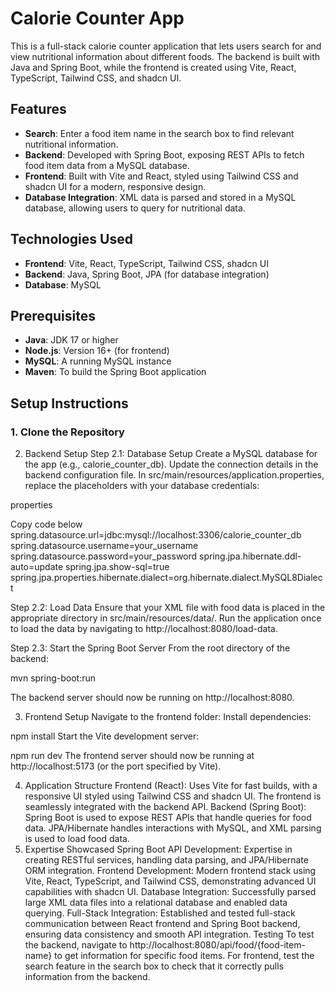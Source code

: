 # Calorie Counter App

This is a full-stack calorie counter application that lets users search for and view nutritional information about different foods. The backend is built with Java and Spring Boot, while the frontend is created using Vite, React, TypeScript, Tailwind CSS, and shadcn UI.

## Features
- **Search**: Enter a food item name in the search box to find relevant nutritional information.
- **Backend**: Developed with Spring Boot, exposing REST APIs to fetch food item data from a MySQL database.
- **Frontend**: Built with Vite and React, styled using Tailwind CSS and shadcn UI for a modern, responsive design.
- **Database Integration**: XML data is parsed and stored in a MySQL database, allowing users to query for nutritional data.

## Technologies Used
- **Frontend**: Vite, React, TypeScript, Tailwind CSS, shadcn UI
- **Backend**: Java, Spring Boot, JPA (for database integration)
- **Database**: MySQL

## Prerequisites
- **Java**: JDK 17 or higher
- **Node.js**: Version 16+ (for frontend)
- **MySQL**: A running MySQL instance
- **Maven**: To build the Spring Boot application

## Setup Instructions

### 1. Clone the Repository

2. Backend Setup
Step 2.1: Database Setup
Create a MySQL database for the app (e.g., calorie_counter_db).
Update the connection details in the backend configuration file.
In src/main/resources/application.properties, replace the placeholders with your database credentials:

properties

Copy code below
spring.datasource.url=jdbc:mysql://localhost:3306/calorie_counter_db
spring.datasource.username=your_username
spring.datasource.password=your_password
spring.jpa.hibernate.ddl-auto=update
spring.jpa.show-sql=true
spring.jpa.properties.hibernate.dialect=org.hibernate.dialect.MySQL8Dialect

Step 2.2: Load Data
Ensure that your XML file with food data is placed in the appropriate directory in src/main/resources/data/.
Run the application once to load the data by navigating to http://localhost:8080/load-data.

Step 2.3: Start the Spring Boot Server
From the root directory of the backend:

mvn spring-boot:run

The backend server should now be running on http://localhost:8080.

3. Frontend Setup
Navigate to the frontend folder:
Install dependencies:

npm install
Start the Vite development server:

npm run dev
The frontend server should now be running at http://localhost:5173 (or the port specified by Vite).

4. Application Structure
Frontend (React): Uses Vite for fast builds, with a responsive UI styled using Tailwind CSS and shadcn UI. The frontend is seamlessly integrated with the backend API.
Backend (Spring Boot): Spring Boot is used to expose REST APIs that handle queries for food data. JPA/Hibernate handles interactions with MySQL, and XML parsing is used to load food data.
5. Expertise Showcased
Spring Boot API Development: Expertise in creating RESTful services, handling data parsing, and JPA/Hibernate ORM integration.
Frontend Development: Modern frontend stack using Vite, React, TypeScript, and Tailwind CSS, demonstrating advanced UI capabilities with shadcn UI.
Database Integration: Successfully parsed large XML data files into a relational database and enabled data querying.
Full-Stack Integration: Established and tested full-stack communication between React frontend and Spring Boot backend, ensuring data consistency and smooth API integration.
Testing
To test the backend, navigate to http://localhost:8080/api/food/{food-item-name} to get information for specific food items.
For frontend, test the search feature in the search box to check that it correctly pulls information from the backend.

